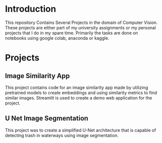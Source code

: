 # Introduction
This repository Contains Several Projects in the domain of Computer Vision. These projects are either part of my university assignments or my personal projects that I do in my spare time. Primarily the tasks are done on notebooks using google colab, anaconda or kaggle.

# Projects
## Image Similarity App
This project contains code for an image similarity app made by utilizing pretrained models to create embeddings and using similarity metrics to find similar images. Streamlit is used to create a demo web application for the project.

## U Net Image Segmentation
This project was to create a simplified U-Net architecture that is capable of detecting trash in waterways using image segmentation.
